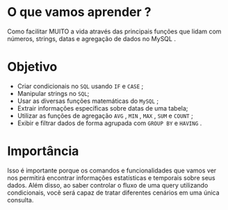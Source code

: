 # O que vamos aprender ?
Como facilitar MUITO a vida através das principais funções que lidam com números, strings, datas e agregação de dados no MySQL .


# Objetivo
- Criar condicionais no `SQL` usando `IF` e `CASE` ;
- Manipular strings no `SQL`;
- Usar as diversas funções matemáticas do `MySQL` ;
- Extrair informações específicas sobre datas de uma tabela;
- Utilizar as funções de agregação `AVG` , `MIN` , `MAX` , `SUM` e `COUNT` ;
- Exibir e filtrar dados de forma agrupada com `GROUP BY` e `HAVING` .


# Importância
Isso é importante porque os comandos e funcionalidades que vamos ver nos permitirá encontrar informações estatísticas e temporais sobre seus dados. Além disso, ao saber controlar o fluxo de uma query utilizando condicionais, você será capaz de tratar diferentes cenários em uma única consulta.
